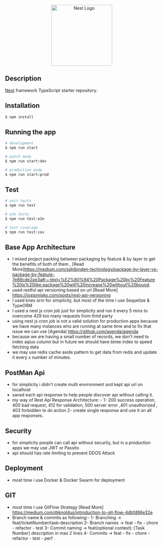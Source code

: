 <p align="center">
  <a href="http://nestjs.com/" target="blank"><img src="https://nestjs.com/img/logo-small.svg" width="200" alt="Nest Logo" /></a>
</p>

[circleci-image]: https://img.shields.io/circleci/build/github/nestjs/nest/master?token=abc123def456
[circleci-url]: https://circleci.com/gh/nestjs/nest

## Description

[Nest](https://github.com/nestjs/nest) framework TypeScript starter repository.

## Installation

```bash
$ npm install
```

## Running the app

```bash
# development
$ npm run start

# watch mode
$ npm run start:dev

# production mode
$ npm run start:prod
```

## Test

```bash
# unit tests
$ npm run test

# e2e tests
$ npm run test:e2e

# test coverage
$ npm run test:cov
```
## Base App Architecture
* I mixed project packing between packaging by feature & by layer to get the benefits of both of them ,
[Read More]https://medium.com/sahibinden-technology/package-by-layer-vs-package-by-feature-7e89cde2ae3a#:~:text=%E2%80%94%20Package%20by%20Feature%20is%20like,package%20will%20increase%20without%20bound.
* used restful api versioning based on url [Read More] https://josipmisko.com/posts/rest-api-versioning
* I used knex orm for simplicity, but most of the time i use Sequelize & TypeORM
* I used a nest js cron job just for simplicity and run it every 5 mins to overcome 429 too many requests from third party
* using nest js cron job is not a valid solution for production apps because we have many instances who are running at same time and to fix that issue we can use [Agenda] https://github.com/agenda/agenda
* because we are having a small number of records, we don't need to index aqius column but in future we should have btree index to speed fetching data
* we may use redis cache aside pattern to get data from redis and update it every x number of minutes.

## PostMan Api
* for simplicity i didn't create multi environment and kept api url on localhost
* saved each api response to help people discover api without calling it.
* my way of Rest Api Response Architecture: -
  1- 200 success operation, 400 bad request, 412 for validation, 500 server error ,401 unauthorized , 403 forbidden to do action
  2- create single response and use it on all app responses.

## Security
* for simplicity people can call api without security, but in a production apps we may use JWT or Passito
* api should has rate limiting to prevent DDOS Attack

## Deployment
* most time i use Docker & Docker Swarm for deployment

## GIT
* most time I use GitFlow Strategy [Read More] https://medium.com/@knoldus/introduction-to-git-flow-4dbfd96e32e
* Branch name & commits as following:-
  1- Branching -> feat/ticketNumber/task-description
  2- Branch names -> feat - fix - chore - refactor - test
  3- Commit naming -> feat(optional context): [Task Number] description in max 2 lines
  4- Commits ->  feat - fix - chore - refactor - test - perf .